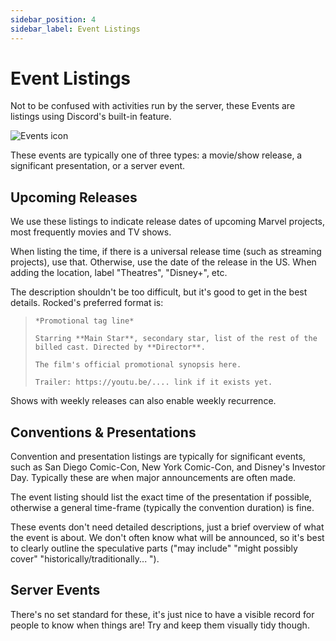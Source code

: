 ```yaml
---
sidebar_position: 4
sidebar_label: Event Listings
---
```


# Event Listings

Not to be confused with activities run by the server, these Events are listings using Discord's built-in feature.

![Events icon](/img/server-layout/events-icon.png)

These events are typically one of three types: a movie/show release, a significant presentation, or a server event.

## Upcoming Releases

We use these listings to indicate release dates of upcoming Marvel projects, most frequently movies and TV shows.

When listing the time, if there is a universal release time (such as streaming projects), use that. Otherwise, use the date of the release in the US. When adding the location, label "Theatres", "Disney+", etc.

The description shouldn't be too difficult, but it's good to get in the best details. Rocked's preferred format is:

> ```
> *Promotional tag line*
>
> Starring **Main Star**, secondary star, list of the rest of the billed cast. Directed by **Director**.
>
> The film's official promotional synopsis here.
>
> Trailer: https://youtu.be/.... link if it exists yet.
> ```

Shows with weekly releases can also enable weekly recurrence. 

## Conventions & Presentations

Convention and presentation listings are typically for significant events, such as San Diego Comic-Con, New York Comic-Con, and Disney's Investor Day. Typically these are when major announcements are often made.

The event listing should list the exact time of the presentation if possible, otherwise a general time-frame (typically the convention duration) is fine. 

These events don't need detailed descriptions, just a brief overview of what the event is about. We don't often know what will be announced, so it's best to clearly outline the speculative parts ("may include" "might possibly cover" "historically/traditionally... "). 

## Server Events

There's no set standard for these, it's just nice to have a visible record for people to know when things are! Try and keep them visually tidy though.
